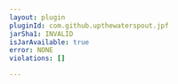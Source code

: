 ```yaml
---
layout: plugin
pluginId: com.github.upthewaterspout.jpf
jarSha1: INVALID
isJarAvailable: true
error: NONE
violations: []

---
```

